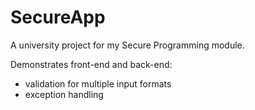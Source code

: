 # SecureApp
A university project for my Secure Programming module.

Demonstrates front-end and back-end:
- validation for multiple input formats
- exception handling
